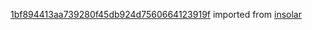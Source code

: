 [1bf894413aa739280f45db924d7560664123919f](https://github.com/insolar/insolar/commit/1bf894413aa739280f45db924d7560664123919f) imported from [insolar](https://github.com/insolar/insolar)
